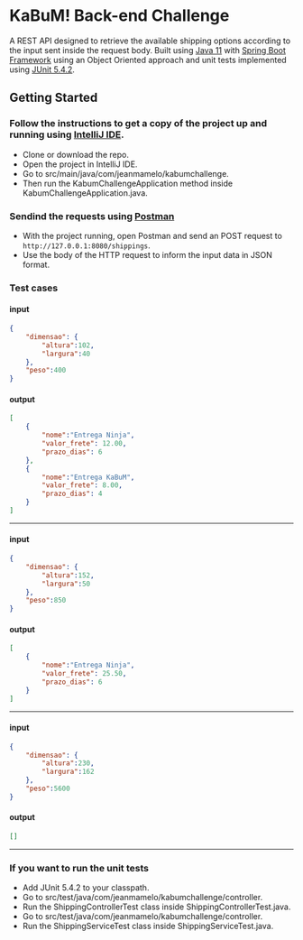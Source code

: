 # KaBuM! Back-end Challenge
 
 A REST API designed to retrieve the available shipping options according to the input sent inside the request body. Built using [Java 11](https://www.oracle.com/br/java/technologies/javase-jdk11-downloads.html) with [Spring Boot Framework](https://spring.io/) using an Object Oriented approach and unit tests implemented using [JUnit 5.4.2](https://junit.org/junit5/).

## Getting Started

### Follow the instructions to get a copy of the project up and running using [IntelliJ IDE](https://www.jetbrains.com/pt-br/idea/).

- Clone or download the repo.
- Open the project in IntelliJ IDE.
- Go to src/main/java/com/jeanmamelo/kabumchallenge.
- Then run the KabumChallengeApplication method inside KabumChallengeApplication.java.

### Sendind the requests using [Postman](https://www.postman.com/)

- With the project running, open Postman and send an POST request to `http://127.0.0.1:8080/shippings`.
- Use the body of the HTTP request to inform the input data in JSON format.

### Test cases

#### input

```json
{
    "dimensao": {
        "altura":102,
        "largura":40
    },
    "peso":400
}
```

#### output

```json
[
    {
        "nome":"Entrega Ninja",
        "valor_frete": 12.00,
        "prazo_dias": 6
    },
    {
        "nome":"Entrega KaBuM",
        "valor_frete": 8.00,
        "prazo_dias": 4
    }
]
```

---

#### input

```json
{
    "dimensao": {
        "altura":152,
        "largura":50
    },
    "peso":850
}
```

#### output

```json
[
    {
        "nome":"Entrega Ninja",
        "valor_frete": 25.50,
        "prazo_dias": 6
    }
]
```

---

#### input

```json
{
    "dimensao": {
        "altura":230,
        "largura":162
    },
    "peso":5600
}
```

#### output

```json
[]
```

---

### If you want to run the unit tests
- Add JUnit 5.4.2 to your classpath.
- Go to src/test/java/com/jeanmamelo/kabumchallenge/controller.
- Run the ShippingControllerTest class inside ShippingControllerTest.java.
- Go to src/test/java/com/jeanmamelo/kabumchallenge/controller.
- Run the ShippingServiceTest class inside ShippingServiceTest.java.